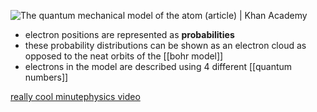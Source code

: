 ![The quantum mechanical model of the atom (article) | Khan Academy](https://cdn.kastatic.org/ka-perseus-images/867daad52b2895a83b5f3723828dfd0403e78f53.jpg)

- electron positions are represented as **probabilities**
- these probability distributions can be shown as an electron cloud as opposed to the neat orbits of the [[bohr model]]
- electrons in the model are described using 4 different [[quantum numbers]]

[really cool minutephysics video](https://youtu.be/W2Xb2GFK2yc?si=_6k_-6dOXhzoAyhJ)
